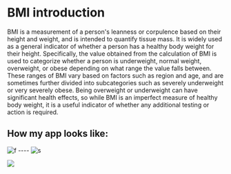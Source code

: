 # BMI introduction

BMI is a measurement of a person's leanness or corpulence based on their height and weight, and is intended to quantify tissue mass. It is widely used as a general indicator of whether a person has a healthy body weight for their height. Specifically, the value obtained from the calculation of BMI is used to categorize whether a person is underweight, normal weight, overweight, or obese depending on what range the value falls between. These ranges of BMI vary based on factors such as region and age, and are sometimes further divided into subcategories such as severely underweight or very severely obese. Being overweight or underweight can have significant health effects, so while BMI is an imperfect measure of healthy body weight, it is a useful indicator of whether any additional testing or action is required.

## How my app looks like:


![f](https://user-images.githubusercontent.com/91839880/177674710-8673aed0-db0d-40cb-9265-5a1c967ca27a.jpg) ---- ![s](https://user-images.githubusercontent.com/91839880/177675015-3e101741-37cf-4591-8376-36ff57a1d020.jpg)

<img src="[https://camo.githubusercontent.com/](https://drive.google.com/file/d/1AGAyY2YiJ2B_PCcohOWFIBeVe9-wXtTW/view?usp=sharing)"/>

